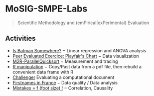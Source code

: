 # MoSIG-SMPE-Labs
> Scientific Methodology and (emPirical|exPerimental) Evaluation

## Activities
- [Is Batman Somewhere?](https://github.com/oulkaid/MoSIG-SMPE-Labs/tree/main/Exercices/batman) $-$ Linear regression and ANOVA analysis
- [Peer Evaluated Exercice: Playfair's Chart](https://app-learninglab.inria.fr/moocrr/gitlab/0c2d387b484b42dc06d4c28dcae352b6/mooc-rr/blob/master/module3/exo3/exercice_en.pdf) $-$ Data visualization
- [M2R-ParallelQuicksort](https://github.com/oulkaid/M2R-ParallelQuicksort) $-$ Measurement and tracing
- [R manipulation](https://github.com/oulkaid/MoSIG-SMPE-Labs/tree/main/Exercices/R_manipulation) $-$ Copy/Past data from a pdf file, then rebuild a convenient data frame with R
- [Challenger](https://github.com/oulkaid/MoSIG-SMPE-Labs/tree/main/Exercices/exo5_challenger) Evaluating a computational document
- [Firstnames in France](https://github.com/oulkaid/MoSIG-SMPE-Labs/tree/main/Exercices/firstNames_france) $-$ Data quality / Data analysis
- [Mistakes = f (foot size) !](https://github.com/oulkaid/MoSIG-SMPE-Labs/tree/main/Exercices/footSize_mistakes) $-$ Correlation, Causality

<!--
- [Scores-in-Sections]()
  - [ ] TBD
-->
